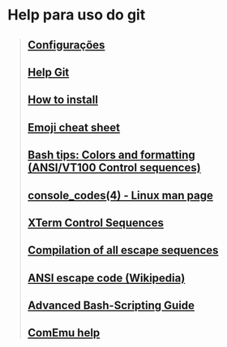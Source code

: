 # Help para uso do git

>## [Configurações](./Config.md)
> 
>## [Help Git](./git%20help.md)
>
>## [How to install](./How%20to%20Install.md)
>
>## [Emoji cheat sheet](https://www.webfx.com/tools/emoji-cheat-sheet/)
>
>## [Bash tips: Colors and formatting (ANSI/VT100 Control sequences)](https://misc.flogisoft.com/bash/tip_colors_and_formatting)
>
>## [console_codes(4) - Linux man page](https://linux.die.net/man/4/console_codes)
>
>## [XTerm Control Sequences](https://invisible-island.net/xterm/ctlseqs/ctlseqs.html)
>
>## [Compilation of all escape sequences](http://bjh21.me.uk/all-escapes/all-escapes.txt)
>
>## [ANSI escape code (Wikipedia)](https://en.wikipedia.org/wiki/ANSI_escape_code)
>
>## [Advanced Bash-Scripting Guide](https://www.tldp.org/LDP/abs/html/index.html)
>
>## [ComEmu help](https://conemu.github.io/en/AnsiEscapeCodes.html)
